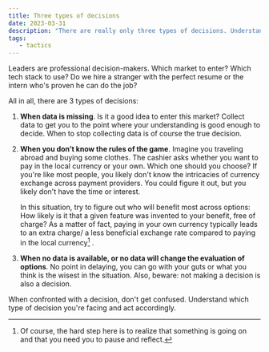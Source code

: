 ```yaml
---
title: Three types of decisions
date: 2023-03-31
description: "There are really only three types of decisions. Understand which type of decision you're facing and act accordingly."
tags:
   - tactics
---
```


Leaders are professional decision-makers. Which market to enter? Which tech stack to use? Do we hire a stranger with the perfect resume or the intern who's proven he can do the job?

All in all, there are 3 types of decisions: 

1. **When data is missing**. Is it a good idea to enter this market? Collect data to get you to the point where your understanding is good enough to decide. When to stop collecting data is of course the true decision.
	
2. **When you don’t know the rules of the game**. Imagine you traveling abroad and buying some clothes. The cashier asks whether you want to pay in the local currency or your own. Which one should you choose? If you're like most people, you likely don't know the intricacies of currency exchange across payment providers. You could figure it out, but you likely don't have the time or interest. 
	
	In this situation, try to figure out who will benefit most across options: How likely is it that a given feature was invented to your benefit, free of charge? As a matter of fact, paying in your own currency typically leads to an extra charge/ a less beneficial exchange rate compared to paying in the local currency[^1] .
	
3. **When no data is available, or no data will change the evaluation of options**. No point in delaying, you can go with your guts or what you think is the wisest in the situation. Also, beware: not making a decision is also a decision.

When confronted with a decision, don't get confused. Understand which type of decision you're facing and act accordingly. 


[^1]: Of course, the hard step here is to realize that something is going on and that you need you to pause and reflect.
